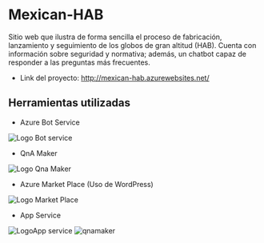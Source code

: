 # Mexican-HAB
Sitio web que ilustra de forma sencilla el proceso de fabricación, lanzamiento y seguimiento de los globos de gran altitud (HAB). Cuenta con información sobre seguridad y normativa; además, un chatbot capaz de responder a las preguntas más frecuentes.
- Link del proyecto: http://mexican-hab.azurewebsites.net/
## Herramientas utilizadas
* Azure Bot Service

![Logo Bot service](/src/images/botservice.png)

* QnA Maker

![Logo Qna Maker](/src/images/qnamaker.png)

* Azure Market Place (Uso de WordPress)

![Logo Market Place](/src/images/marketplace.png)

* App Service

![LogoApp service](/src/images/appservice.png)
![qnamaker](https://user-images.githubusercontent.com/86863227/135947989-36321eb6-3574-4851-b5d4-5886b76daa12.png)
